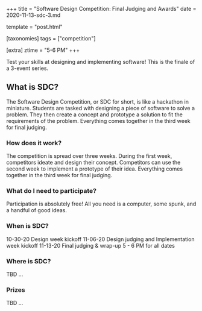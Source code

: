 +++
title = "Software Design Competition: Final Judging and Awards"
date = 2020-11-13-sdc-3.md

template = "post.html"

[taxonomies]
tags = ["competition"]

[extra]
ztime = "5-6 PM"
+++

Test your skills at designing and implementing software!
This is the finale of a 3-event series.

<!-- more -->

## What is SDC?
The Software Design Competition, or SDC for short, is like a
hackathon in miniature. Students are tasked with designing a piece of
software to solve a problem. They then create a concept and prototype
a solution to fit the requirements of the problem. Everything comes
together in the third week for final judging.

### How does it work?
The competition is spread over three weeks. During the first week,
competitors ideate and design their concept. Competitors can use the
second week to implement a prototype of their idea. Everything comes
together in the third week for final judging.

### What do I need to participate?
Participation is absolutely free! All you need is a computer, some
spunk, and a handful of good ideas.

### When is SDC?
10-30-20 Design week kickoff
11-06-20 Design judging and Implementation week kickoff
11-13-20 Final judging & wrap-up
5 - 6 PM for all dates

### Where is SDC?
TBD ...

### Prizes
TBD ...
